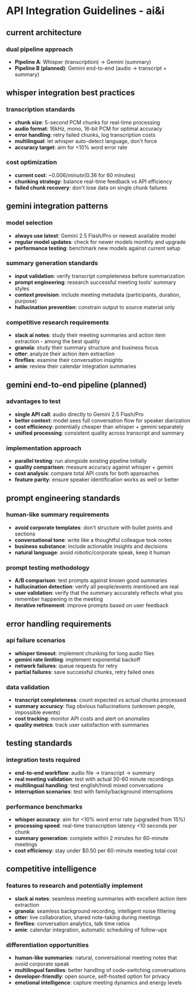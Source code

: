 # API Integration Guidelines - ai&i

## current architecture
### dual pipeline approach
- **Pipeline A**: Whisper (transcription) → Gemini (summary)
- **Pipeline B (planned)**: Gemini end-to-end (audio → transcript + summary)

## whisper integration best practices
### transcription standards
- **chunk size**: 5-second PCM chunks for real-time processing
- **audio format**: 16kHz, mono, 16-bit PCM for optimal accuracy
- **error handling**: retry failed chunks, log transcription costs
- **multilingual**: let whisper auto-detect language, don't force
- **accuracy target**: aim for <10% word error rate

### cost optimization
- **current cost**: ~$0.006/minute ($0.36 for 60 minutes)
- **chunking strategy**: balance real-time feedback vs API efficiency
- **failed chunk recovery**: don't lose data on single chunk failures

## gemini integration patterns
### model selection
- **always use latest**: Gemini 2.5 Flash/Pro or newest available model
- **regular model updates**: check for newer models monthly and upgrade
- **performance testing**: benchmark new models against current setup

### summary generation standards
- **input validation**: verify transcript completeness before summarization
- **prompt engineering**: research successful meeting tools' summary styles
- **context provision**: include meeting metadata (participants, duration, purpose)
- **hallucination prevention**: constrain output to source material only

### competitive research requirements
- **slack ai notes**: study their meeting summaries and action item extraction - among the best quality
- **granola**: study their summary structure and business focus
- **otter**: analyze their action item extraction
- **fireflies**: examine their conversation insights
- **amie**: review their calendar integration summaries

## gemini end-to-end pipeline (planned)
### advantages to test
- **single API call**: audio directly to Gemini 2.5 Flash/Pro
- **better context**: model sees full conversation flow for speaker diarization
- **cost efficiency**: potentially cheaper than whisper + gemini separately
- **unified processing**: consistent quality across transcript and summary

### implementation approach
- **parallel testing**: run alongside existing pipeline initially
- **quality comparison**: measure accuracy against whisper + gemini
- **cost analysis**: compare total API costs for both approaches
- **feature parity**: ensure speaker identification works as well or better

## prompt engineering standards
### human-like summary requirements
- **avoid corporate templates**: don't structure with bullet points and sections
- **conversational tone**: write like a thoughtful colleague took notes
- **business substance**: include actionable insights and decisions
- **natural language**: avoid robotic/corporate speak, keep it human

### prompt testing methodology
- **A/B comparison**: test prompts against known good summaries
- **hallucination detection**: verify all people/events mentioned are real
- **user validation**: verify that the summary accurately reflects what you remember happening in the meeting
- **iterative refinement**: improve prompts based on user feedback

## error handling requirements
### api failure scenarios
- **whisper timeout**: implement chunking for long audio files
- **gemini rate limiting**: implement exponential backoff
- **network failures**: queue requests for retry
- **partial failures**: save successful chunks, retry failed ones

### data validation
- **transcript completeness**: count expected vs actual chunks processed  
- **summary accuracy**: flag obvious hallucinations (unknown people, impossible events)
- **cost tracking**: monitor API costs and alert on anomalies
- **quality metrics**: track user satisfaction with summaries

## testing standards
### integration tests required
- **end-to-end workflow**: audio file → transcript → summary
- **real meeting validation**: test with actual 30-60 minute recordings
- **multilingual handling**: test english/hindi mixed conversations
- **interruption scenarios**: test with family/background interruptions

### performance benchmarks
- **whisper accuracy**: aim for <10% word error rate (upgraded from 15%)
- **processing speed**: real-time transcription latency <10 seconds per chunk
- **summary generation**: complete within 2 minutes for 60-minute meetings
- **cost efficiency**: stay under $0.50 per 60-minute meeting total cost

## competitive intelligence
### features to research and potentially implement
- **slack ai notes**: seamless meeting summaries with excellent action item extraction
- **granola**: seamless background recording, intelligent noise filtering
- **otter**: live collaboration, shared note-taking during meetings
- **fireflies**: conversation analytics, talk time ratios
- **amie**: calendar integration, automatic scheduling of follow-ups

### differentiation opportunities
- **human-like summaries**: natural, conversational meeting notes that avoid corporate speak
- **multilingual families**: better handling of code-switching conversations
- **developer-friendly**: open source, self-hosted option for privacy
- **emotional intelligence**: capture meeting dynamics and energy levels